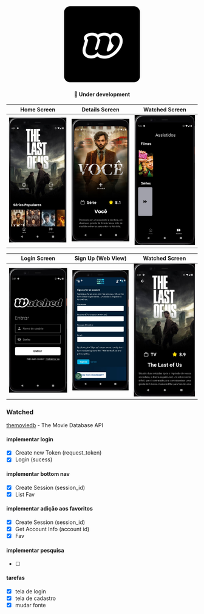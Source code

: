 <!-- ICON APP -->
<div align="center">
   <img src="assets/icon.png" alt="Icon" width="200" style="border-radius: 1rem" />
</div>

<h4 align="center"> 
	🚧  Under development
</h4>

Home Screen | Details Screen | Watched Screen
:---: | :---:| :---:|
<img src=".github/images/tela1.jpg" width = 300px> | <img src=".github/images/DetailsScreen.jpg" width = 300px> | <img src=".github/images/WatchedScreen.jpg" width = 300px> |

Login Screen | Sign Up (Web View) | Watched Screen
:---: | :---:| :---:|
<img src=".github/images/LoginScreen.jpg" width = 300px> | <img src=".github/images/SignUpScreen.jpg" width = 300px> | <img src=".github/images/tela2.jpg" width = 300px> |

### Watched

[themoviedb](https://developers.themoviedb.org/3/getting-started/introduction) - The Movie Database API

#### implementar login
- [x] Create new Token (request_token)
- [x] Login (sucess)

#### implementar bottom nav
- [x] Create Session (session_id)
- [x] List Fav

#### implementar adição aos favoritos
- [x] Create Session (session_id)
- [x] Get Account Info (account id)
- [x] Fav

#### implementar pesquisa
- [ ] 

#### tarefas
- [x] tela de login
- [x] tela de cadastro
- [x] mudar fonte
